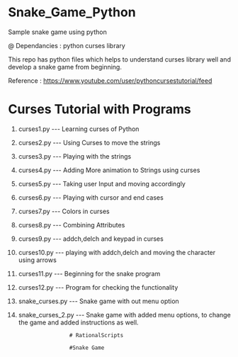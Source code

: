 # Snake_Game_Python

Sample snake game using python 

@ Dependancies : python curses library

This repo has python files which helps to understand curses library well and develop a snake game from beginning.

Reference : https://www.youtube.com/user/pythoncursestutorial/feed

# Curses Tutorial with Programs
	
1) curses1.py --- Learning curses of Python

2) curses2.py --- Using Curses to move the strings

3) curses3.py --- Playing with the strings

4) curses4.py --- Adding More animation to Strings using curses

5) curses5.py --- Taking user Input and moving accordingly

6) curses6.py --- Playing with cursor and end cases

7) curses7.py --- Colors in curses

8) curses8.py --- Combining Attributes

9) curses9.py --- addch,delch and keypad in curses

10) curses10.py --- playing with addch,delch and moving the character using arrows

11) curses11.py --- Beginning for the snake program

12) curses12.py --- Program for checking the functionality

13) snake_curses.py --- Snake game with out menu option

14) snake_curses_2.py --- Snake game with added menu options, to change the game and added instructions as well.


						# RationalScripts

						#Snake Game 

